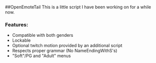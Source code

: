 ##OpenEmoteTail
This is a little script I have been working on for a while now.

### Features:
* Compatible with both genders
* Lockable
* Optional twitch motion provided by an additional script
* Respects proper grammar (No NameEndingWithS's)
* "Soft"/PG and "Adult" menus

